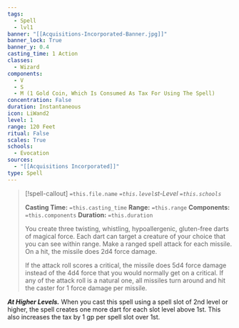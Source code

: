 ```yaml
---
tags:
  - Spell
  - lvl1
banner: "[[Acquisitions-Incorporated-Banner.jpg]]"
banner_lock: True
banner_y: 0.4
casting_time: 1 Action
classes:
  - Wizard
components:
  - V
  - S
  - M (1 Gold Coin, Which Is Consumed As Tax For Using The Spell)
concentration: False
duration: Instantaneous
icon: LiWand2
level: 1
range: 120 Feet
ritual: False
scales: True
schools:
  - Evocation
sources:
  - "[[Acquisitions Incorporated]]"
type: Spell
---
```

>[!spell-callout] `=this.file.name`
>*`=this.level`st-Level `=this.schools`*
>
>**Casting Time:** `=this.casting_time`
>**Range:** `=this.range`
>**Components:** `=this.components`
>**Duration:** `=this.duration`
>
>You create three twisting, whistling, hypoallergenic, gluten-free darts of magical force. Each dart can target a creature of your choice that you can see within range. Make a ranged spell attack for each missile. On a hit, the missile does 2d4 force damage.
>
>If the attack roll scores a critical, the missile does 5d4 force damage instead of the 4d4 force that you would normally get on a critical. If any of the attack roll is a natural one, all missiles turn around and hit the caster for 1 force damage per missile.
>
>
***At Higher Levels.*** When you cast this spell using a spell slot of 2nd level or higher, the spell creates one more dart for each slot level above 1st. This also increases the tax by 1 gp per spell slot over 1st.